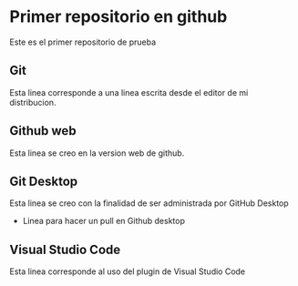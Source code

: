 # Primer repositorio en github 

Este es el primer repositorio de prueba

## Git
Esta linea corresponde a una linea escrita desde el editor de mi distribucion.

## Github web
Esta linea se creo en la version web de github.

## Git Desktop
Esta linea se creo con la finalidad de ser administrada por GitHub Desktop
* Linea para hacer un pull en Github desktop

## Visual Studio Code
Esta linea corresponde al uso del plugin de Visual Studio Code
